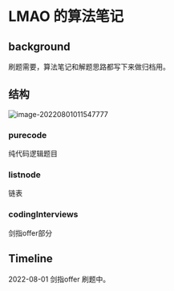 # LMAO 的算法笔记

## background

刷题需要，算法笔记和解题思路都写下来做归档用。

## 结构

![image-20220801011547777](https://s2.loli.net/2022/08/01/zrMdlTYsWHGDP2S.png)

### purecode

纯代码逻辑题目

### listnode

链表

### codingInterviews

剑指offer部分

## Timeline

2022-08-01 剑指offer 刷题中。

